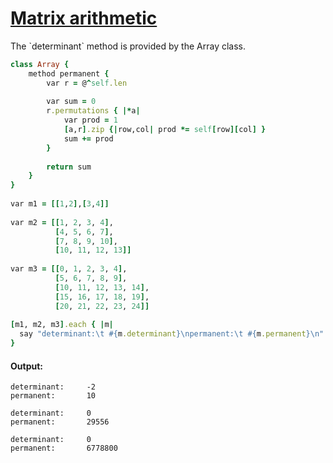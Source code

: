 [1]: https://rosettacode.org/wiki/Matrix_arithmetic

# [Matrix arithmetic][1]

The \`determinant\` method is provided by the Array class.

```ruby
class Array {
    method permanent {
        var r = @^self.len
 
        var sum = 0
        r.permutations { |*a|
            var prod = 1
            [a,r].zip {|row,col| prod *= self[row][col] }
            sum += prod
        }
 
        return sum
    }
}
 
var m1 = [[1,2],[3,4]]
 
var m2 = [[1, 2, 3, 4],
          [4, 5, 6, 7],
          [7, 8, 9, 10],
          [10, 11, 12, 13]]
 
var m3 = [[0, 1, 2, 3, 4],
          [5, 6, 7, 8, 9],
          [10, 11, 12, 13, 14],
          [15, 16, 17, 18, 19],
          [20, 21, 22, 23, 24]]
 
[m1, m2, m3].each { |m|
  say "determinant:\t #{m.determinant}\npermanent:\t #{m.permanent}\n"
}
```

#### Output:
```
determinant:     -2
permanent:       10

determinant:     0
permanent:       29556

determinant:     0
permanent:       6778800
```